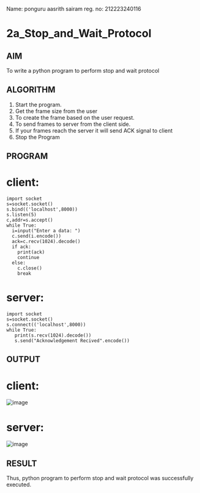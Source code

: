 Name: ponguru aasrith sairam
reg. no: 212223240116
# 2a_Stop_and_Wait_Protocol
## AIM 
To write a python program to perform stop and wait protocol
## ALGORITHM
1. Start the program.
2. Get the frame size from the user
3. To create the frame based on the user request.
4. To send frames to server from the client side.
5. If your frames reach the server it will send ACK signal to client
6. Stop the Program
## PROGRAM
# client:
```
import socket
s=socket.socket()
s.bind(('localhost',8000))
s.listen(5)
c,addr=s.accept()
while True:
  i=input("Enter a data: ")
  c.send(i.encode())
  ack=c.recv(1024).decode()
  if ack:
    print(ack)
    continue
  else:
    c.close()
    break
```
# server:
```
import socket
s=socket.socket()
s.connect(('localhost',8000))
while True:
   print(s.recv(1024).decode())
   s.send("Acknowledgement Recived".encode())
```
## OUTPUT
# client:
![image](https://github.com/AasrithSairam/2a_Stop_and_Wait_Protocol/assets/139331438/f6c7607d-7e9c-4142-a30e-def35b72db2c)
# server:
![image](https://github.com/AasrithSairam/2a_Stop_and_Wait_Protocol/assets/139331438/553fc679-cac0-47e7-b3f3-4d6e592d134d)

## RESULT
Thus, python program to perform stop and wait protocol was successfully executed.
